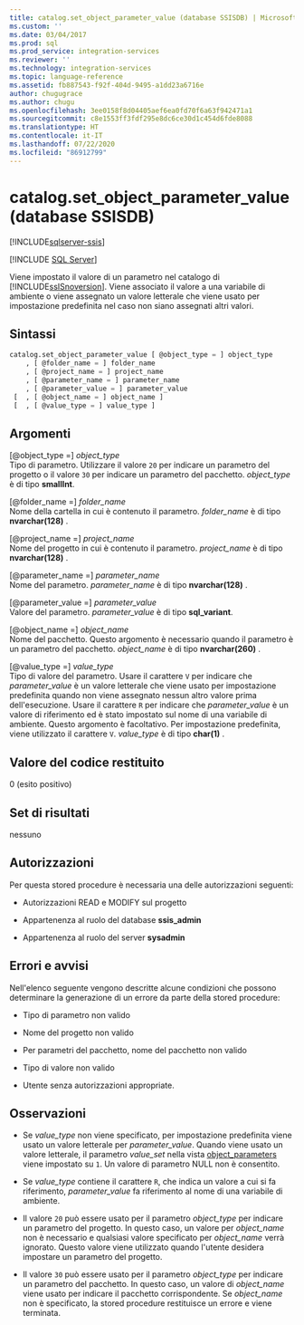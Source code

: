 ```yaml
---
title: catalog.set_object_parameter_value (database SSISDB) | Microsoft Docs
ms.custom: ''
ms.date: 03/04/2017
ms.prod: sql
ms.prod_service: integration-services
ms.reviewer: ''
ms.technology: integration-services
ms.topic: language-reference
ms.assetid: fb887543-f92f-404d-9495-a1dd23a6716e
author: chugugrace
ms.author: chugu
ms.openlocfilehash: 3ee0158f8d04405aef6ea0fd70f6a63f942471a1
ms.sourcegitcommit: c8e1553ff3fdf295e8dc6ce30d1c454d6fde8088
ms.translationtype: HT
ms.contentlocale: it-IT
ms.lasthandoff: 07/22/2020
ms.locfileid: "86912799"
---
```

# <a name="catalogset_object_parameter_value-ssisdb-database"></a>catalog.set_object_parameter_value (database SSISDB)

[!INCLUDE[sqlserver-ssis](../../includes/applies-to-version/sqlserver-ssis.md)]


[!INCLUDE [SQL Server](../../includes/applies-to-version/sqlserver.md)]

  Viene impostato il valore di un parametro nel catalogo di [!INCLUDE[ssISnoversion](../../includes/ssisnoversion-md.md)]. Viene associato il valore a una variabile di ambiente o viene assegnato un valore letterale che viene usato per impostazione predefinita nel caso non siano assegnati altri valori.  
  
## <a name="syntax"></a>Sintassi  
  
```sql  
catalog.set_object_parameter_value [ @object_type = ] object_type   
    , [ @folder_name = ] folder_name   
    , [ @project_name = ] project_name   
    , [ @parameter_name = ] parameter_name   
    , [ @parameter_value = ] parameter_value   
 [  , [ @object_name = ] object_name ]  
 [  , [ @value_type = ] value_type ]  
```  
  
## <a name="arguments"></a>Argomenti  
 [@object_type =] *object_type*  
 Tipo di parametro. Utilizzare il valore `20` per indicare un parametro del progetto o il valore `30` per indicare un parametro del pacchetto. *object_type* è di tipo **smallInt**.  
  
 [@folder_name =] *folder_name*  
 Nome della cartella in cui è contenuto il parametro. *folder_name* è di tipo **nvarchar(128)** .  
  
 [@project_name =] *project_name*  
 Nome del progetto in cui è contenuto il parametro. *project_name* è di tipo **nvarchar(128)** .  
  
 [@parameter_name =] *parameter_name*  
 Nome del parametro. *parameter_name* è di tipo **nvarchar(128)** .  
  
 [@parameter_value =] *parameter_value*  
 Valore del parametro. *parameter_value* è di tipo **sql_variant**.  
  
 [@object_name =] *object_name*  
 Nome del pacchetto. Questo argomento è necessario quando il parametro è un parametro del pacchetto. *object_name* è di tipo **nvarchar(260)** .  
  
 [@value_type =] *value_type*  
 Tipo di valore del parametro. Usare il carattere `V` per indicare che *parameter_value* è un valore letterale che viene usato per impostazione predefinita quando non viene assegnato nessun altro valore prima dell'esecuzione. Usare il carattere `R` per indicare che *parameter_value* è un valore di riferimento ed è stato impostato sul nome di una variabile di ambiente. Questo argomento è facoltativo. Per impostazione predefinita, viene utilizzato il carattere `V`. *value_type* è di tipo **char(1)** .  
  
## <a name="return-code-value"></a>Valore del codice restituito  
 0 (esito positivo)  
  
## <a name="result-sets"></a>Set di risultati  
 nessuno  
  
## <a name="permissions"></a>Autorizzazioni  
 Per questa stored procedure è necessaria una delle autorizzazioni seguenti:  
  
-   Autorizzazioni READ e MODIFY sul progetto  
  
-   Appartenenza al ruolo del database **ssis_admin**  
  
-   Appartenenza al ruolo del server **sysadmin**  
  
## <a name="errors-and-warnings"></a>Errori e avvisi  
 Nell'elenco seguente vengono descritte alcune condizioni che possono determinare la generazione di un errore da parte della stored procedure:  
  
-   Tipo di parametro non valido  
  
-   Nome del progetto non valido  
  
-   Per parametri del pacchetto, nome del pacchetto non valido  
  
-   Tipo di valore non valido  
  
-   Utente senza autorizzazioni appropriate.  
  
## <a name="remarks"></a>Osservazioni  
  
-   Se *value_type* non viene specificato, per impostazione predefinita viene usato un valore letterale per *parameter_value*. Quando viene usato un valore letterale, il parametro *value_set* nella vista [object_parameters](../../integration-services/system-views/catalog-object-parameters-ssisdb-database.md) viene impostato su `1`. Un valore di parametro NULL non è consentito.  
  
-   Se *value_type* contiene il carattere `R`, che indica un valore a cui si fa riferimento, *parameter_value* fa riferimento al nome di una variabile di ambiente.  
  
-   Il valore `20` può essere usato per il parametro *object_type* per indicare un parametro del progetto. In questo caso, un valore per *object_name* non è necessario e qualsiasi valore specificato per *object_name* verrà ignorato. Questo valore viene utilizzato quando l'utente desidera impostare un parametro del progetto.  
  
-   Il valore `30` può essere usato per il parametro *object_type* per indicare un parametro del pacchetto. In questo caso, un valore di *object_name* viene usato per indicare il pacchetto corrispondente. Se *object_name* non è specificato, la stored procedure restituisce un errore e viene terminata.  
  
  
